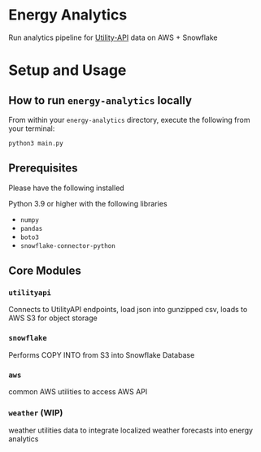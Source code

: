 #   Energy Analytics

Run analytics pipeline for [Utility-API](https://utilityapi.com/) data on AWS + Snowflake

# Setup and Usage

## How to run `energy-analytics` locally

From within your `energy-analytics` directory, execute the following from your terminal:

`python3 main.py` 

## Prerequisites

Please have the following installed

Python 3.9 or higher with the following libraries

- `numpy`
- `pandas`
- `boto3`
- `snowflake-connector-python`

## Core Modules

### `utilityapi`

Connects to UtilityAPI endpoints, load json into gunzipped csv, loads to AWS S3 for object storage

### `snowflake`

Performs COPY INTO from S3 into Snowflake Database

### `aws`

common AWS utilities to access AWS API

### `weather` (WIP)

weather utilities data to integrate localized weather forecasts into energy analytics
